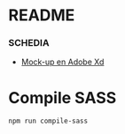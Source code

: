 # README #

### SCHEDIA ###

* [Mock-up en Adobe Xd](https://xd.adobe.com/view/aff205f6-7008-4635-aab8-cad70856bd92-faa1/)

# Compile SASS #
`npm run compile-sass`